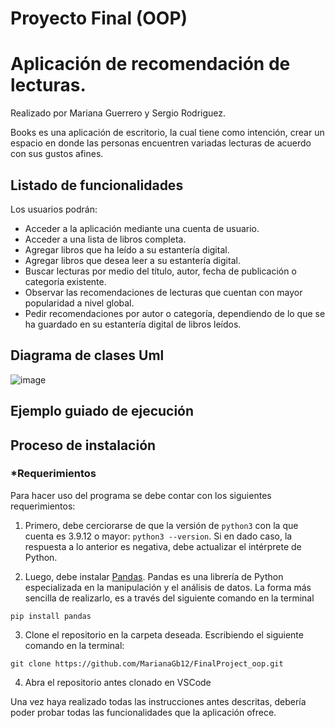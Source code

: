 # Proyecto Final (OOP)

# Aplicación de recomendación de lecturas.
Realizado por Mariana Guerrero y Sergio Rodriguez.

Books es una aplicación de escritorio, la cual tiene como intención, crear un espacio en donde las personas encuentren variadas lecturas de acuerdo con sus gustos afines. 

## Listado de funcionalidades
Los usuarios podrán: 
-	Acceder a la aplicación mediante una cuenta de usuario.
-	Acceder a una lista de libros completa.
-	Agregar libros que ha leído a su estantería digital.
-	Agregar libros que desea leer a su estantería digital.
-	Buscar lecturas por medio del título, autor, fecha de publicación o categoría existente. 
-	Observar las recomendaciones de lecturas que cuentan con mayor popularidad a nivel global.
-	Pedir recomendaciones por autor o categoría, dependiendo de lo que se ha guardado en su estantería digital de libros leídos. 

## Diagrama de clases Uml
![image](https://user-images.githubusercontent.com/98919850/201759755-7661114f-00ca-4300-a6bf-02b3ec758bf8.png)

## Ejemplo guiado de ejecución


## Proceso de instalación
### *Requerimientos

Para hacer uso del programa se debe contar con los siguientes requerimientos:

1. Primero, debe cerciorarse de que la versión de `python3` con la que cuenta es 3.9.12 o mayor: `python3 --version`. Si en dado caso, la respuesta a lo anterior es negativa, debe actualizar el intérprete de Python.  

2. Luego, debe instalar [Pandas](https://pandas.pydata.org/). Pandas es una librería de Python especializada en la manipulación y el análisis de datos. La forma más sencilla de realizarlo, es a través del siguiente comando en la terminal
  ```
  pip install pandas 
  ```
3. Clone el repositorio en la carpeta deseada. Escribiendo el siguiente comando en la terminal: 
  ```
  git clone https://github.com/MarianaGb12/FinalProject_oop.git
  ```
 4. Abra el repositorio antes clonado en VSCode
 
 Una vez haya realizado todas las instrucciones antes descritas, debería poder probar todas las funcionalidades que la aplicación ofrece. 

